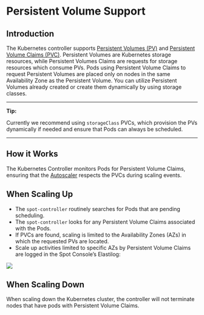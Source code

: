 # Persistent Volume Support

## Introduction

The Kubernetes controller supports [Persistent Volumes (PV)](https://kubernetes.io/docs/tasks/configure-pod-container/configure-persistent-volume-storage/#create-a-persistentvolume) and [Persistent Volume Claims (PVC)](https://kubernetes.io/docs/tasks/configure-pod-container/configure-persistent-volume-storage/#create-a-persistentvolumeclaim). Persistent Volumes are Kubernetes storage resources, while Persistent Volumes Claims are requests for storage resources which consume PVs. Pods using Persistent Volume Claims to request Persistent Volumes are placed only on nodes in the same Availability Zone as the Persistent Volume. You can utilize Persistent Volumes already created or create them dynamically by using storage classes.

---

**Tip:**

Currently we recommend using `storageClass` PVCs, which provision the PVs dynamically if needed and ensure that Pods can always be scheduled.

---

## How it Works

The Kubernetes Controller monitors Pods for Persistent Volume Claims, ensuring that the [Autoscaler](elastigroup/tools-integrations/kubernetes-with-elastigroup/kubernetes-cluster-autoscaling) respects the PVCs during scaling events.

## When Scaling Up

- The `spot-controller` routinely searches for Pods that are pending scheduling.
- The `spot-controller` looks for any Persistent Volume Claims associated with the Pods.
- If PVCs are found, scaling is limited to the Availability Zones (AZs) in which the requested PVs are located.
- Scale up activities limited to specific AZs by Persistent Volume Claims are logged in the Spot Console’s Elastilog:

<img src="/elastigroup/_media/persistent-volume-support_1.png" />

## When Scaling Down

When scaling down the Kubernetes cluster, the controller will not terminate nodes that have pods with Persistent Volume Claims.
